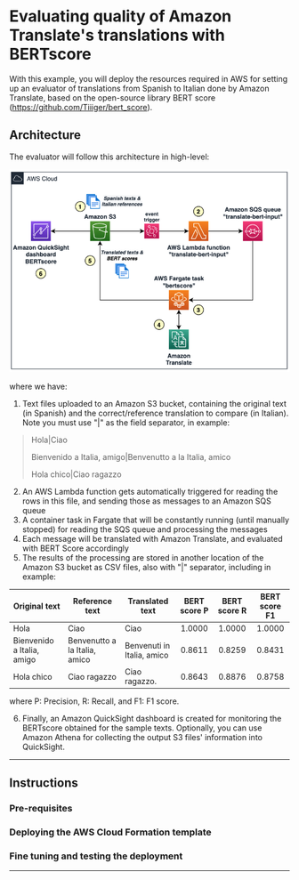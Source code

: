 # Evaluating quality of Amazon Translate's translations with BERTscore

With this example, you will deploy the resources required in AWS for setting up an evaluator of translations from Spanish to Italian done by Amazon Translate, based on the open-source library BERT score (https://github.com/Tiiiger/bert_score).

## Architecture
The evaluator will follow this architecture in high-level:

![Architecture](./images/arch.png)

where we have:
1. Text files uploaded to an Amazon S3 bucket, containing the original text (in Spanish) and the correct/reference translation to compare (in Italian). Note you must use "|" as the field separator, in example:
> Hola|Ciao
> 
> Bienvenido a Italia, amigo|Benvenutto a la Italia, amico
> 
> Hola chico|Ciao ragazzo

2. An AWS Lambda function gets automatically triggered for reading the rows in this file, and sending those as messages to an Amazon SQS queue
3. A container task in Fargate that will be constantly running (until manually stopped) for reading the SQS queue and processing the messages
4. Each message will be translated with Amazon Translate, and evaluated with BERT Score accordingly
5. The results of the processing are stored in another location of the Amazon S3 bucket as CSV files, also with "|" separator, including in example:

| Original text | Reference text | Translated text | BERT score P | BERT score R | BERT score F1 |
| ------------- | -------------- | --------------- |:------------:|:------------:|:-------------:|
|Hola|Ciao|Ciao|1.0000|1.0000|1.0000|
|Bienvenido a Italia, amigo|Benvenutto a la Italia, amico|Benvenuti in Italia, amico|0.8611|0.8259|0.8431|
|Hola chico|Ciao ragazzo|Ciao ragazzo.|0.8643|0.8876|0.8758|

where P: Precision, R: Recall, and F1: F1 score.

6. Finally, an Amazon QuickSight dashboard is created for monitoring the BERTscore obtained for the sample texts. Optionally, you can use Amazon Athena for collecting the output S3 files' information into QuickSight.

---

## Instructions

### Pre-requisites

### Deploying the AWS Cloud Formation template

### Fine tuning and testing the deployment


---
